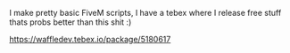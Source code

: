 I make pretty basic FiveM scripts, I have a tebex where I release free stuff thats probs better than this shit :)

https://waffledev.tebex.io/package/5180617
